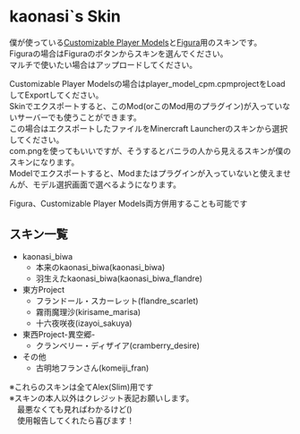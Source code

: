 # kaonasi`s Skin
僕が使っている[Customizable Player Models](https://www.curseforge.com/minecraft/mc-mods/custom-player-models)と[Figura](https://www.curseforge.com/minecraft/mc-mods/figura)用のスキンです。  
Figuraの場合はFiguraのボタンからスキンを選んでください。  
マルチで使いたい場合はアップロードしてください。  

Customizable Player Modelsの場合はplayer_model_cpm.cpmprojectをLoadしてExportしてください。  
Skinでエクスポートすると、このMod(orこのMod用のプラグイン)が入っていないサーバーでも使うことができます。  
この場合はエクスポートしたファイルをMinercraft Launcherのスキンから選択してください。  
com.pngを使ってもいいですが、そうするとバニラの人から見えるスキンが僕のスキンになります。  
Modelでエクスポートすると、Modまたはプラグインが入っていないと使えませんが、モデル選択画面で選べるようになります。

Figura、Customizable Player Models両方併用することも可能です  
## スキン一覧
- kaonasi_biwa
  - 本来のkaonasi_biwa(kaonasi_biwa)
  - 羽生えたkaonasi_biwa(kaonasi_biwa_flandre)
- 東方Project
    - フランドール・スカーレット(flandre_scarlet)
    - 霧雨魔理沙(kirisame_marisa)
    - 十六夜咲夜(izayoi_sakuya)
- 東西Project-異空郷-
    - クランベリー・ディザイア(cramberry_desire)
- その他
  - 古明地フランさん(komeiji_fran)

※これらのスキンは全てAlex(Slim)用です  
※スキンの本人以外はクレジット表記お願いします。  
&emsp;最悪なくても見ればわかるけど()  
&emsp;使用報告してくれたら喜びます！